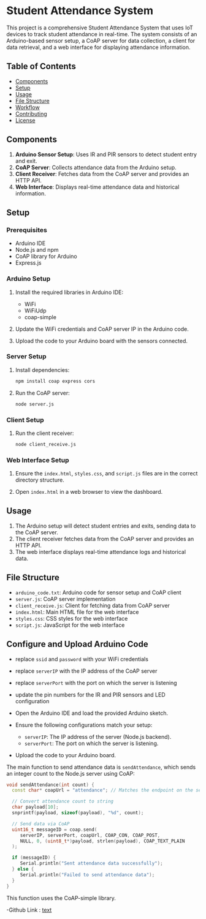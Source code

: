 # Student Attendance System

This project is a comprehensive Student Attendance System that uses IoT devices to track student attendance in real-time. The system consists of an Arduino-based sensor setup, a CoAP server for data collection, a client for data retrieval, and a web interface for displaying attendance information.

## Table of Contents

- [Components](#components)
- [Setup](#setup)
- [Usage](#usage)
- [File Structure](#file-structure)
- [Workflow](#workflow)
- [Contributing](#contributing)
- [License](#license)

## Components

1. **Arduino Sensor Setup**: Uses IR and PIR sensors to detect student entry and exit.
2. **CoAP Server**: Collects attendance data from the Arduino setup.
3. **Client Receiver**: Fetches data from the CoAP server and provides an HTTP API.
4. **Web Interface**: Displays real-time attendance data and historical information.

## Setup

### Prerequisites

- Arduino IDE
- Node.js and npm
- CoAP library for Arduino
- Express.js

### Arduino Setup

1. Install the required libraries in Arduino IDE:
    - WiFi
    - WiFiUdp
    - coap-simple

2. Update the WiFi credentials and CoAP server IP in the Arduino code.

3. Upload the code to your Arduino board with the sensors connected.

### Server Setup

1. Install dependencies:
    ```bash
    npm install coap express cors
    ```

2. Run the CoAP server:
    ```bash
    node server.js
    ```

### Client Setup

1. Run the client receiver:
    ```bash
    node client_receive.js
    ```

### Web Interface Setup

1. Ensure the `index.html`, `styles.css`, and `script.js` files are in the correct directory structure.

2. Open `index.html` in a web browser to view the dashboard.

## Usage

1. The Arduino setup will detect student entries and exits, sending data to the CoAP server.
2. The client receiver fetches data from the CoAP server and provides an HTTP API.
3. The web interface displays real-time attendance logs and historical data.

## File Structure

- `arduino_code.txt`: Arduino code for sensor setup and CoAP client
- `server.js`: CoAP server implementation
- `client_receive.js`: Client for fetching data from CoAP server
- `index.html`: Main HTML file for the web interface
- `styles.css`: CSS styles for the web interface
- `script.js`: JavaScript for the web interface

## Configure and Upload Arduino Code

- replace `ssid` and `password` with your WiFi credentials
- replace `serverIP` with the IP address of the CoAP server
- replace `serverPort` with the port on which the server is listening
- update the pin numbers for the IR and PIR sensors and LED configuration


- Open the Arduino IDE and load the provided Arduino sketch.
- Ensure the following configurations match your setup:
  - `serverIP`: The IP address of the server (Node.js backend).
  - `serverPort`: The port on which the server is listening.
- Upload the code to your Arduino board.

The main function to send attendance data is `sendAttendance`, which sends an integer count to the Node.js server using CoAP:

```cpp
void sendAttendance(int count) {
  const char* coapUrl = "attendance"; // Matches the endpoint on the server

  // Convert attendance count to string
  char payload[10];
  snprintf(payload, sizeof(payload), "%d", count);

  // Send data via CoAP
  uint16_t messageID = coap.send(
     serverIP, serverPort, coapUrl, COAP_CON, COAP_POST,
     NULL, 0, (uint8_t*)payload, strlen(payload), COAP_TEXT_PLAIN
  );

  if (messageID) {
     Serial.println("Sent attendance data successfully");
  } else {
     Serial.println("Failed to send attendance data");
  }
}
```

This function uses the CoAP-simple library.

-Github Link : [text](https://github.com/Exitarr/COAP-based-smart-attendance-System)